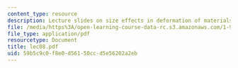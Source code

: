 ```yaml
---
content_type: resource
description: Lecture slides on size effects in deformation of materials.
file: /media/https%3A/open-learning-course-data-rc.s3.amazonaws.com/1-978-from-nano-to-macro-introduction-to-atomistic-modeling-techniques-january-iap-2007/59b5c9c0f8e0d56150ccd5e56202a2eb_lec08.pdf
file_type: application/pdf
resourcetype: Document
title: lec08.pdf
uid: 59b5c9c0-f8e0-d561-50cc-d5e56202a2eb
---
```

